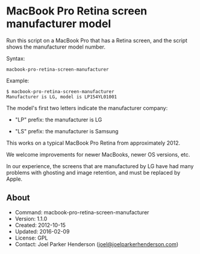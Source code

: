 # MacBook Pro Retina screen manufacturer model

Run this script on a MacBook Pro that has a Retina screen,
and the script shows the manufacturer model number.

Syntax:

    macbook-pro-retina-screen-manufacturer

Example:

    $ macbook-pro-retina-screen-manufacturer
    Manufacturer is LG, model is LP154YL01001

The model's first two letters indicate the manufacturer company:

  * "LP" prefix: the manufacturer is LG

  * "LS" prefix: the manufacturer is Samsung

This works on a typical MacBook Pro Retina from approximately 2012.

We welcome improvements for newer MacBooks, newer OS versions, etc.

In our experience, the screens that are manufactured by LG have had many
problems with ghosting and image retention, and must be replaced by Apple.

## About

  * Command: macbook-pro-retina-screen-manufacturer
  * Version: 1.1.0
  * Created: 2012-10-15
  * Updated: 2016-02-09
  * License: GPL
  * Contact: Joel Parker Henderson (joel@joelparkerhenderson.com)
